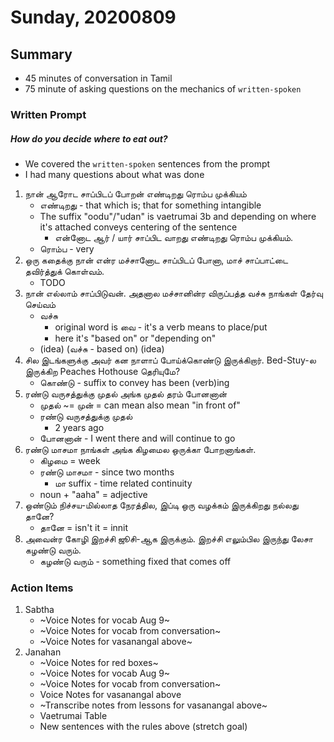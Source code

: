 # Sunday, 20200809

## Summary
* 45 minutes of conversation in Tamil
* 75 minute of asking questions on the mechanics of `written-spoken`


### Written Prompt
##### How do you decide where to eat out?
* We covered the `written-spoken` sentences from the prompt
* I had many questions about what was done

1. நான் ஆரோட சாப்பிடப் போறன் எண்டிறது ரொம்ப முக்கியம்
    * எண்டிறது - that which is; that for something intangible
    * The suffix "oodu"/"udan" is vaetrumai 3b and depending on where it's attached conveys centering of the sentence
        * என்னோட ஆர் / யார் சாப்பிட வாறது எண்டிறது ரொம்ப முக்கியம்.
    * ரொம்ப - very
2. ஒரு கதைக்கு நான் என்ர மச்சானோட சாப்பிடப் போனா, மாச் சாப்பாட்டை தவிர்த்துக் கொள்வம். 
    * TODO
3. நான் எல்லாம் சாப்பிடுவன். அதனால மச்சானின்ர விருப்பத்த வச்சு நாங்கள் தேர்வு செய்வம்
    * வச்சு
        * original word is வை - it's a verb means to place/put
        * here it's "based on" or "depending on"
    * (idea) (வச்சு - based on) (idea)
4. சில இடங்களுக்கு அவர் கன நாளாப் போய்க்கொண்டு இருக்கிறார். Bed-Stuy-ல இருக்கிற Peaches Hothouse தெரியுமே? 
    * கொண்டு - suffix to convey has been (verb)ing
5. ரண்டு வருசத்துக்கு முதல் அங்க முதல் தரம் போனனான்
    * முதல் ~= முன்  = can mean also mean "in front of"
    * ரண்டு வருசத்துக்கு முதல்
        * 2 years ago
    * போனனான் - I went there and will continue to go
6. ரண்டு மாசமா நாங்கள் அங்க கிழமைல ஒருக்கா போறனாங்கள்.
    * கிழமை = week
    * ரண்டு மாசமா - since two months
        * மா suffix - time related continuity
    * noun + "aaha" = adjective
7. ஒண்டும் நிச்சய-மில்லாத நேரத்தில, இப்டி ஒரு வழக்கம் இருக்கிறது நல்லது தானே?
    * தானே = isn't it = innit
8. அவைன்ர கோழி இறச்சி ஜூசி-ஆக இருக்கும். இறச்சி எலும்பில இருந்து லேசா கழண்டு வரும்.
    * கழண்டு வரும் - something fixed that comes off


### Action Items
1. Sabtha
    * ~Voice Notes for vocab Aug 9~
    * ~Voice Notes for vocab from conversation~
    * ~Voice Notes for vasanangal above~
1. Janahan
    * ~Voice Notes for red boxes~
    * ~Voice Notes for vocab Aug 9~
    * ~Voice Notes for vocab from conversation~
    * Voice Notes for vasanangal above
    * ~Transcribe notes from lessons for vasanangal above~
    * Vaetrumai Table
    * New sentences with the rules above (stretch goal)




